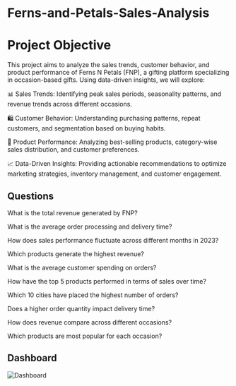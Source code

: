 # Ferns-and-Petals-Sales-Analysis
# Project Objective

This project aims to analyze the sales trends, customer behavior, and product performance of Ferns N Petals (FNP), a gifting platform specializing in occasion-based gifts. Using data-driven insights, we will explore:

📊 Sales Trends: Identifying peak sales periods, seasonality patterns, and revenue trends across different occasions.

🛍 Customer Behavior: Understanding purchasing patterns, repeat customers, and segmentation based on buying habits.

🎁 Product Performance: Analyzing best-selling products, category-wise sales distribution, and customer preferences.

📈 Data-Driven Insights: Providing actionable recommendations to optimize marketing strategies, inventory management, and customer engagement.

## Questions

What is the total revenue generated by FNP?

What is the average order processing and delivery time?

How does sales performance fluctuate across different months in 2023?

Which products generate the highest revenue?

What is the average customer spending on orders?

How have the top 5 products performed in terms of sales over time?

Which 10 cities have placed the highest number of orders?

Does a higher order quantity impact delivery time?

How does revenue compare across different occasions?

Which products are most popular for each occasion?

## Dashboard

![Dashboard](https://github.com/user-attachments/assets/c1ac9f95-a852-4f9b-984d-a4363253accb)

